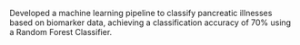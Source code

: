 Developed a machine learning pipeline to classify pancreatic illnesses based on biomarker data, achieving a classification accuracy of 70% using a Random Forest Classifier.
